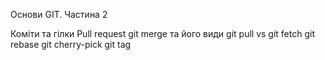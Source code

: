 Основи GIT. Частина 2

Коміти та гілки
Pull request
git merge та його види
git pull vs git fetch
git rebase
git cherry-pick
git tag
